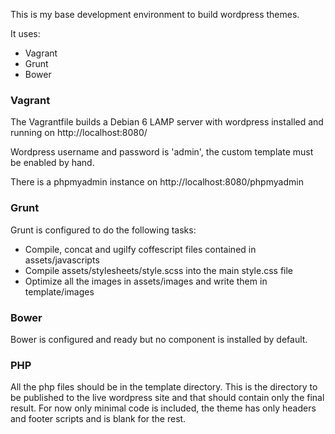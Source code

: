 This is my base development environment to build wordpress themes.

It uses:

* Vagrant
* Grunt
* Bower

### Vagrant
The Vagrantfile builds a Debian 6 LAMP server with wordpress installed and running on http://localhost:8080/

Wordpress username and password is 'admin', the custom template must be enabled by hand.

There is a phpmyadmin instance on http://localhost:8080/phpmyadmin

### Grunt
Grunt is configured to do the following tasks:

* Compile, concat and ugilfy coffescript files contained in assets/javascripts
* Compile assets/stylesheets/style.scss into the main style.css file
* Optimize all the images in assets/images and write them in template/images

### Bower
Bower is configured and ready but no component is installed by default.

### PHP
All the php files should be in the template directory. This is the directory to be published to the live wordpress site and that should contain only the final result.
For now only minimal code is included, the theme has only headers and footer scripts and is blank for the rest.
